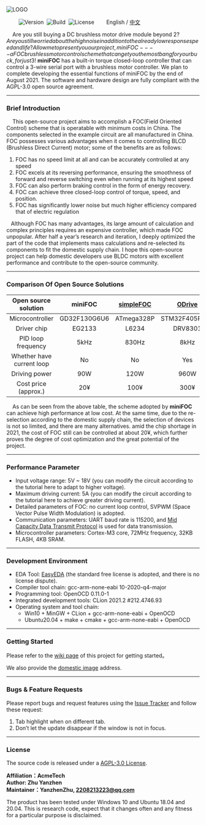 ![LOGO](https://raw.githubusercontent.com/ZhuYanzhen1/miniFOC/main/docs/image/LOGO.png)

&nbsp;&nbsp;&nbsp;&nbsp;&nbsp;&nbsp;&nbsp;&nbsp;![Version](https://img.shields.io/badge/Version-1.0.1-brightgreen.svg)&nbsp;&nbsp;![Build](https://img.shields.io/badge/Build-Passed-success.svg)&nbsp;&nbsp;![License](https://img.shields.io/badge/License-AGPL-blue.svg)&nbsp;&nbsp;&nbsp;&nbsp;&nbsp;&nbsp;&nbsp;&nbsp;English / [中文](https://github.com/ZhuYanzhen1/miniFOC/blob/main/README_CN.md)

&nbsp;&nbsp;&nbsp;&nbsp;Are you still buying a DC brushless motor drive module beyond 2$? Are you still worried about the high noise in addition to the already low response speed and life? Allow me to present you our project, miniFOC---- a FOC brushless motor control scheme that can get you the most bang for your buck, for just 3$!  **miniFOC** has a built-in torque closed-loop controller that can control a 3-wire serial port with a brushless motor controller. We plan to complete developing the essential functions of miniFOC by the end of August 2021. The software and hardware design are fully compliant with the AGPL-3.0 open source agreement.

***

### Brief Introduction

&nbsp;&nbsp;&nbsp;&nbsp;This open-source project aims to accomplish a FOC(Field Oriented Control) scheme that is operatable with minimum costs in China. The components selected in the example circuit are all manufactured in China. FOC possesses various advantages when it comes to controlling BLCD (Brushless Direct Current) motor; some of the benefits are as follows:

1. FOC has no speed limit at all and can be accurately controlled at any speed
2. FOC excels at its reversing performance, ensuring the smoothness of forward and reverse switching even when running at its highest speed
3. FOC can also perform braking control in the form of energy recovery.
4. FOC can achieve three closed-loop control of torque, speed, and position.
5. FOC has significantly lower noise but much higher efficiency compared that of electric regulation

&nbsp;&nbsp;&nbsp;Although FOC has many advantages, its large amount of calculation and complex principles requires an expensive controller, which made FOC unpopular. After half a year’s research and iteration, I deeply optimized the part of the code that implements mass calculations and re-selected its components to fit the domestic supply chain. I hope this open-source project can help domestic developers use BLDC motors with excellent performance and contribute to the open-source community.

***

### Comparison Of Open Source Solutions

|    Open source solution    |   **miniFOC**    | [simpleFOC](https://github.com/simplefoc/Arduino-SimpleFOCShield) | [ODrive](https://github.com/odriverobotics/ODrive) |
| :------------------------: | :----------: | :----------------------------------------------------------: | :------------------------------------------------: |
|      Microcontroller       | GD32F130G6U6 |                          ATmega328P                          |                   STM32F405RGT6                    |
|        Driver chip         |    EG2133    |                            L6234                             |                      DRV8301                       |
|     PID loop frequency     |    5kHz     |                            830Hz                             |                        8kHz                        |
| Whether have current loop |      No      |                              No                              |                        Yes                         |
|       Driving power        |     90W      |                             120W                             |                        960W                        |
|    Cost price (approx.)    |     20¥      |                             100¥                             |                        300¥                        |

&nbsp;&nbsp;&nbsp;&nbsp;As can be seen from the above table, the scheme adopted by **miniFOC** can achieve high performance at low cost. At the same time, due to the re-selection according to the domestic supply chain, the selection of devices is not so limited, and there are many alternatives. amid the chip shortage in 2021, the cost of FOC still can be controlled at about 20¥, which further proves the degree of cost optimization and the great potential of the project.

***

### Performance Parameter 

+ Input voltage range: 5V ~ 18V (you can modify the circuit according to the tutorial here to adapt to higher voltage).
+ Maximum driving current: 5A (you can modify the circuit according to the tutorial here to achieve greater driving current).
+ Detailed parameters of FOC: no current loop control, SVPWM (Space Vector Pulse Width Modulation) is adopted.
+ Communication parameters: UART baud rate is 115200, and [Mid Capacity Data Transmit Protocol](https://github.com/ZhuYanzhen1/CDTP/blob/master/Mid%20Capacity/README.md) is used for data transmission.
+  Microcontroller parameters: Cortex-M3 core, 72MHz frequency, 32KB FLASH, 4KB SRAM. 

***

### Development Environment 

+ EDA Tool: [EasyEDA](https://easyeda.com/) (the standard free license is adopted, and there is no license dispute).
+ Compiler tool chain: gcc-arm-none-eabi 10-2020-q4-major
+ Programming tool: OpenOCD 0.11.0-1
+ Integrated development tools: CLion 2021.2 #212.4746.93
+ Operating system and tool chain: 
  + Win10 + MinGW + CLion + gcc-arm-none-eabi + OpenOCD
  + Ubuntu20.04 + make + cmake + gcc-arm-none-eabi + OpenOCD

***

### Getting Started

Please refer to the [wiki page](https://github.com/ZhuYanzhen1/miniFOC/wiki) of this project for getting started。

We also provide the [domestic image](https://gitee.com/zhuyanzhen1/mini-foc) address.

***

### Bugs & Feature Requests

Please report bugs and request features using the [Issue Tracker](https://github.com/ZhuYanzhen1/miniFOC/issues) and follow these request:

1. Tab highlight when on different tab.
2. Don’t let the update disappear if the window is not in focus.

***

### License

The source code is released under a [AGPL-3.0 License](https://github.com/ZhuYanzhen1/miniFOC/blob/main/LICENSE).

**Affiliation：AcmeTech<br>
Author: Zhu Yanzhen<br>
Maintainer：YanzhenZhu, 2208213223@qq.com**

The product has been tested under Windows 10 and Ubuntu 18.04 and 20.04. This is research code, expect that it changes often and any fitness for a particular purpose is disclaimed.